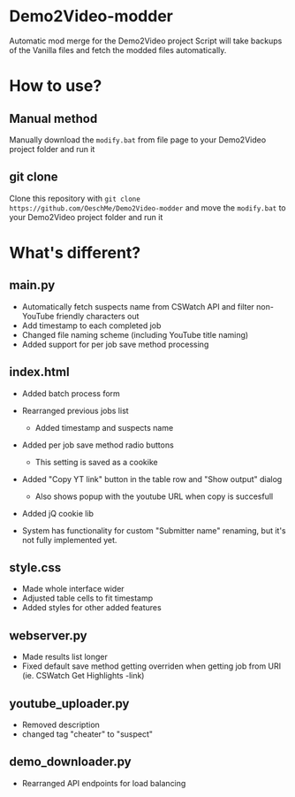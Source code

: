 # Demo2Video-modder
Automatic mod merge for the Demo2Video project
Script will take backups of the Vanilla files and fetch the modded files automatically.

# How to use?
## Manual method
Manually download the `modify.bat` from file page to your Demo2Video project folder and run it

## git clone
Clone this repository with `git clone https://github.com/OeschMe/Demo2Video-modder` and move the `modify.bat` to your Demo2Video project folder and run it

# What's different?

## main.py
* Automatically fetch suspects name from CSWatch API and filter non-YouTube friendly characters out
* Add timestamp to each completed job
* Changed file naming scheme (including YouTube title naming)
* Added support for per job save method processing


## index.html
* Added batch process form
* Rearranged previous jobs list
  * Added timestamp and suspects name
* Added per job save method radio buttons
  * This setting is saved as a cookike
* Added "Copy YT link" button in the table row and "Show output" dialog
  * Also shows popup with the youtube URL when copy is succesfull


* Added jQ cookie lib
* System has functionality for custom "Submitter name" renaming, but it's not fully implemented yet.


## style.css
* Made whole interface wider
* Adjusted table cells to fit timestamp
* Added styles for other added features

## webserver.py
* Made results list longer
* Fixed default save method getting overriden when getting job from URI (ie. CSWatch Get Highlights -link)

## youtube_uploader.py
* Removed description
* changed tag "cheater" to "suspect"

## demo_downloader.py
* Rearranged API endpoints for load balancing
